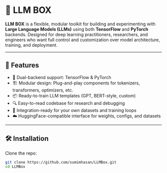 # 🧠 LLM BOX

**LLM BOX** is a flexible, modular toolkit for building and experimenting with **Large Language Models (LLMs)** using both **TensorFlow** and **PyTorch** backends. Designed for deep learning practitioners, researchers, and engineers who want full control and customization over model architecture, training, and deployment.

---

## 🚀 Features

- 🔁 Dual-backend support: TensorFlow & PyTorch
- 🏗️ Modular design: Plug-and-play components for tokenizers, transformers, optimizers, etc.
- 📦 Ready-to-train LLM templates (GPT, BERT-style, custom)
- 🔍 Easy-to-read codebase for research and debugging
- 🧪 Integration-ready for your own datasets and training loops
- ☁️ HuggingFace-compatible interface for weights, configs, and datasets

---

## 🛠️ Installation

Clone the repo:

```bash
git clone https://github.com/sumimhasan/LLMBox.git
cd LLMBox
